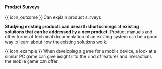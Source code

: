 <div id="title">

#### Product Surveys

</div>

<span id="prereqs"></span>

<span id="outcomes">{{ icon_outcome }} Can explain product surveys</span>

<div id="body">

**Studying existing products can unearth shortcomings of existing solutions that can be addressed by a new product.** Product manuals and other forms of technical documentation of an existing system can be a good way to learn about how the existing solutions work.

<tip-box> 

{{ icon_example }} When developing a game for a mobile device, a look at a similar PC game can give insight into the kind of features and interactions the mobile game can offer.

</tip-box>
 

</div>

<div id="extras">
</div>